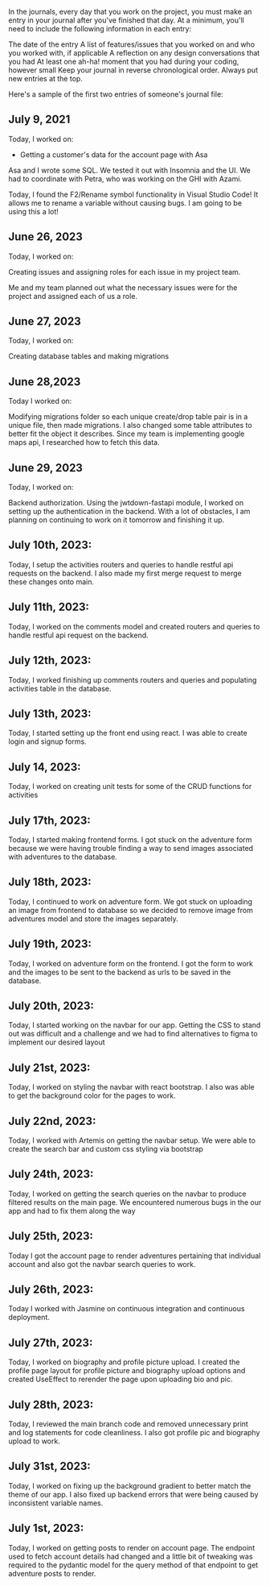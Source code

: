 In the journals, every day that you work on the project, you must make an entry in your journal after you've finished that day. At a minimum, you'll need to include the following information in each entry:

The date of the entry
A list of features/issues that you worked on and who you worked with, if applicable
A reflection on any design conversations that you had
At least one ah-ha! moment that you had during your coding, however small
Keep your journal in reverse chronological order. Always put new entries at the top.

Here's a sample of the first two entries of someone's journal file:

## July 9, 2021

Today, I worked on:

- Getting a customer's data for the account page
  with Asa

Asa and I wrote some SQL. We tested it out with
Insomnia and the UI. We had to coordinate with
Petra, who was working on the GHI with Azami.

Today, I found the F2/Rename symbol functionality
in Visual Studio Code! It allows me to rename a
variable without causing bugs. I am going to be
using this a lot!

## June 26, 2023

Today, I worked on:

Creating issues and assigning roles for each issue in my project team.

Me and my team planned out what the necessary issues were for the project and assigned each of us a role.

## June 27, 2023

Today, I worked on:

Creating database tables and making migrations

## June 28,2023

Today I worked on:

Modifying migrations folder so each unique create/drop table pair is in a unique file, then made migrations. I also changed some table attributes to better fit the object it describes. Since my team is implementing google maps api, I researched how to fetch this data.

## June 29, 2023

Today, I worked on:

Backend authorization. Using the jwtdown-fastapi module, I worked on setting up the authentication in the backend. With a lot of obstacles, I am planning on continuing to work on it tomorrow and finishing it up.

## July 10th, 2023:

Today, I setup the activities routers and queries to handle restful api requests on the backend. I also made my first merge request to merge these changes onto main.

## July 11th, 2023:

Today, I worked on the comments model and created routers and queries to handle restful api request on the backend.

## July 12th, 2023:

Today, I worked finishing up comments routers and queries and populating activities table in the database.

## July 13th, 2023:

Today, I started setting up the front end using react. I was able to create login and signup forms.

## July 14, 2023:

Today, I worked on creating unit tests for some of the CRUD functions for activities

## July 17th, 2023:

Today, I started making frontend forms. I got stuck on the adventure form because we were having trouble finding a way to send images associated with adventures to the database.

## July 18th, 2023:

Today, I continued to work on adventure form. We got stuck on uploading an image from frontend to database so we decided to remove image from adventures model and store the images separately.

## July 19th, 2023:

Today, I worked on adventure form on the frontend. I got the form to work and the images to be sent to the backend as urls to be saved in the database.

## July 20th, 2023:

Today, I started working on the navbar for our app. Getting the CSS to stand out was difficult and a challenge and we had to find alternatives to figma to implement our desired layout

## July 21st, 2023:

Today, I worked on styling the navbar with react bootstrap. I also was able to get the background color for the pages to work.

## July 22nd, 2023:

Today, I worked with Artemis on getting the navbar setup. We were able to create the search bar and custom css styling via bootstrap

## July 24th, 2023:

Today, I worked on getting the search queries on the navbar to produce filtered results on the main page. We encountered numerous bugs in the our app and had to fix them along the way

## July 25th, 2023:

Today I got the account page to render adventures pertaining that individual account and also got the navbar search queries to work.

## July 26th, 2023:

Today I worked with Jasmine on continuous integration and continuous deployment.

## July 27th, 2023:

Today, I worked on biography and profile picture upload. I created the profile page layout for profile picture and biography upload options and created UseEffect to rerender the page upon uploading bio and pic.

## July 28th, 2023:

Today, I reviewed the main branch code and removed unnecessary print and log statements for code cleanliness. I also got profile pic and biography upload to work.

## July 31st, 2023:

Today, I worked on fixing up the background gradient to better match the theme of our app. I also fixed up backend errors that were being caused by inconsistent variable names.

## July 1st, 2023:

Today, I worked on getting posts to render on account page. The endpoint used to fetch account details had changed and a little bit of tweaking was required to the pydantic model for the query method of that endpoint to get adventure posts to render.
